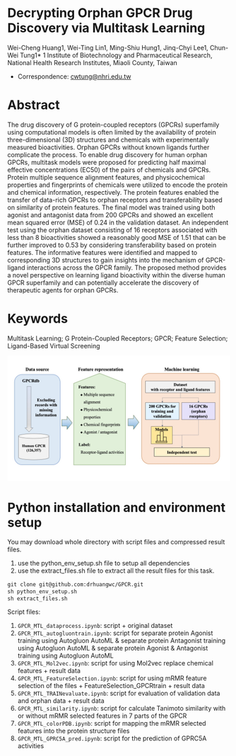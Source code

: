 # Decrypting Orphan GPCR Drug Discovery via Multitask Learning
Wei-Cheng Huang1, Wei-Ting Lin1, Ming-Shiu Hung1, Jinq-Chyi Lee1, Chun-Wei Tung1*
1 Institute of Biotechnology and Pharmaceutical Research, National Health Research Institutes, Miaoli County, Taiwan
* Correspondence: cwtung@nhri.edu.tw 

# Abstract
The drug discovery of G protein-coupled receptors (GPCRs) superfamily using computational models is often limited by the availability of protein three-dimensional (3D) structures and chemicals with experimentally measured bioactivities. Orphan GPCRs without known ligands further complicate the process. To enable drug discovery for human orphan GPCRs, multitask models were proposed for predicting half maximal effective concentrations (EC50) of the pairs of chemicals and GPCRs. Protein multiple sequence alignment features, and physicochemical properties and fingerprints of chemicals were utilized to encode the protein and chemical information, respectively. The protein features enabled the transfer of data-rich GPCRs to orphan receptors and transferability based on similarity of protein features. The final model was trained using both agonist and antagonist data from 200 GPCRs and showed an excellent mean squared error (MSE) of 0.24 in the validation dataset. An independent test using the orphan dataset consisting of 16 receptors associated with less than 8 bioactivities showed a reasonably good MSE of 1.51 that can be further improved to 0.53 by considering transferability based on protein features. The informative features were identified and mapped to corresponding 3D structures to gain insights into the mechanism of GPCR-ligand interactions across the GPCR family. The proposed method provides a novel perspective on learning ligand bioactivity within the diverse human GPCR superfamily and can potentially accelerate the discovery of therapeutic agents for orphan GPCRs.

# Keywords
Multitask Learning; G Protein-Coupled Receptors; GPCR; Feature Selection; Ligand-Based Virtual Screening 

![image](Figure%201.jpg)



# Python installation and environment setup
You may download whole directory with script files and compressed result files.

1. use the python_env_setup.sh file to setup all dependencies
2. use the extract_files.sh file to extract all the result files for this task.

```
git clone git@github.com:drhuangwc/GPCR.git
sh python_env_setup.sh
sh extract_files.sh
```

Script files:
1. `GPCR_MTL_dataprocess.ipynb`: script + original dataset
2. `GPCR_MTL_autogluontrain.ipynb`: script for separate protein Agonist training using Autogluon AutoML & separate protein Antagonist training using Autogluon AutoML & separate protein Agonist & Antagonist training using Autogluon AutoML
3. `GPCR_MTL_Mol2vec.ipynb`: script for using Mol2vec replace chemical features + result data
4. `GPCR_MTL_FeatureSelection.ipynb`: script for using mRMR feature selection of the files + FeatureSelection_GPCRtrain + result data
5. `GPCR_MTL_TRAINevaluate.ipynb`: script for evaluation of validation data and orphan data + result data
6. `GPCR_MTL_similarity.ipynb`: script for calculate Tanimoto similarity with or without mRMR selected features in 7 parts of the GPCR
7. `GPCR_MTL_colorPDB.ipynb`: script for mapping the mRMR selected features into the protein structure files
8. `GPCR_MTL_GPRC5A_pred.ipynb`: script for the prediction of GPRC5A activities


